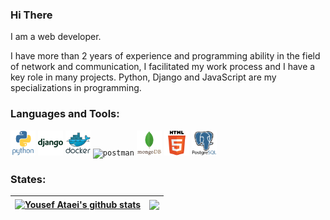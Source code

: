 ### Hi There 

I am a web developer.

I have more than 2 years of experience and programming ability in the field of network and communication, I facilitated my work process and I have a key role in many projects. Python, Django and JavaScript are my specializations in programming.


<h3 align="left">Languages and Tools:</h3>
<p align="left">    
<code><img src="https://raw.githubusercontent.com/devicons/devicon/master/icons/python/python-original-wordmark.svg" alt="python" height="40"/></code>
<code><img src="https://raw.githubusercontent.com/github/explore/80688e429a7d4ef2fca1e82350fe8e3517d3494d/topics/django/django.png" alt="django" height="40"></code>
<code><img src="https://raw.githubusercontent.com/devicons/devicon/master/icons/docker/docker-original-wordmark.svg" alt="docker" height="40"/></code>
<code><img src="https://uxwing.com/wp-content/themes/uxwing/download/brands-and-social-media/postman-icon.svg" alt="postman" height="40"/></code>
<code><img src="https://raw.githubusercontent.com/devicons/devicon/master/icons/mongodb/mongodb-original-wordmark.svg" alt="mongodb" height="40"/></code>
<code><img src="https://raw.githubusercontent.com/devicons/devicon/master/icons/html5/html5-original-wordmark.svg" alt="html5" height="40"/></code>
<code><img src="https://raw.githubusercontent.com/devicons/devicon/master/icons/postgresql/postgresql-original-wordmark.svg" alt="postgresql" height="40"/></code>
</p>


<h3 align="left">States:</h3>

| <a href="https://github.com/anuraghazra/github-readme-stats"><img align="center" src="https://github-readme-stats.vercel.app/api?username=uataei&show_icons=true&include_all_commits=true&hide_border=true" alt="Yousef Ataei's github stats" /></a> | <a href="https://github.com/anuraghazra/github-readme-stats"><img align="center" src="https://github-readme-stats.vercel.app/api/top-langs/?username=uataei&layout=compact&hide_border=true" /></a> |
| ------------- | ------------- |

